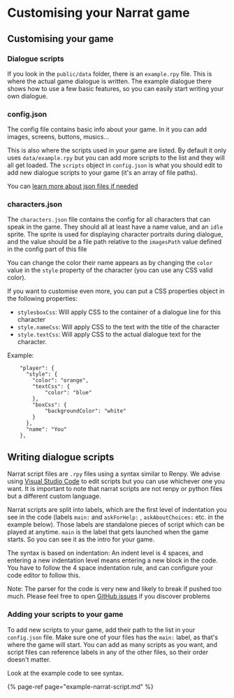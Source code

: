 # Customising your Narrat game



## Customising your game

### Dialogue scripts

If you look in the `public/data` folder, there is an `example.rpy` file. This is where the actual game dialogue is written. The example dialogue there shows how to use a few basic features, so you can easily start writing your own dialogue.

### config.json

The config file contains basic info about your game. In it you can add images, screens, buttons, musics...

This is also where the scripts used in your game are listed. By default it only uses `data/example.rpy` but you can add more scripts to the list and they will all get loaded. The `scripts` object in `config.json` is what you should edit to add new dialogue scripts to your game \(it's an array of file paths\).

You can [learn more about json files if needed](https://developer.mozilla.org/en-US/docs/Learn/JavaScript/Objects/JSON)

### characters.json

The `characters.json` file contains the config for all characters that can speak in the game. They should all at least have a name value, and an `idle` sprite. The sprite is used for displaying character portraits during dialogue, and the value should be a file path relative to the `imagesPath` value defined in the config part of this file

You can change the color their name appears as by changing the `color` value in the `style` property of the character \(you can use any CSS valid color\).

If you want to customise even more, you can put a CSS properties object in the following properties:

* `stylesboxCss`: Will apply CSS to the container of a dialogue line for this character
* `style.nameCss`: Will apply CSS to the text with the title of the character
* `style.textCss`: Will apply CSS to the actual dialogue text for the character.

Example:

```text
    "player": {
      "style": {
        "color": "orange",
        "textCss": {
            "color": "blue"
        },
        "boxCss": {
            "backgroundColor": "white"
        }
      },
      "name": "You"
    },
```

## Writing dialogue scripts

Narrat script files are `.rpy` files using a syntax similar to Renpy. We advise using [Visual Studio Code](https://code.visualstudio.com) to edit scripts but you can use whichever one you want. It is important to note that narrat scripts are not renpy or python files but a different custom language.

Narrat scripts are split into labels, which are the first level of indentation you see in the code \(labels `main:` and `askForHelp:` , `askAboutChoices:` etc. in the example below\). Those labels are standalone pieces of script which can be played at anytime. `main` is the label that gets launched when the game starts. So you can see it as the intro for your game.

The syntax is based on indentation: An indent level is 4 spaces, and entering a new indentation level means entering a new block in the code. You have to follow the 4 space indentation rule, and can configure your code editor to follow this.

Note: The parser for the code is very new and likely to break if pushed too much. Please feel free to open [GitHub issues](https://github.com/nialna/narrat/issues) if you discover problems

### Adding your scripts to your game

To add new scripts to your game, add their path to the list in your `config.json` file. Make sure one of your files has the `main:` label, as that's where the game will start. You can add as many scripts as you want, and script files can reference labels in any of the other files, so their order doesn't matter.

Look at the example code to see syntax.

{% page-ref page="example-narrat-script.md" %}

